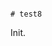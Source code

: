                                                                                                                                                                                                                                                                                                                                                                                                                                                                                                                                                                                                                              # test8

Init.
